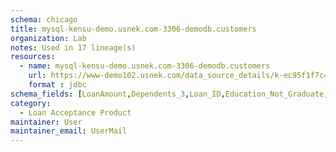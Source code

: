 ```yaml
---
schema: chicago
title: mysql-kensu-demo.usnek.com-3306-demodb.customers
organization: Lab
notes: Used in 17 lineage(s)
resources:
  - name: mysql-kensu-demo.usnek.com-3306-demodb.customers 
    url: https://www-demo102.usnek.com/data_source_details/k-ec95f1f7c47a10ca23edc52dc6a3909cec5d2d00160f05baf1a31e1c97602eeb 
    format : jdbc
schema_fields: [LoanAmount,Dependents_3,Loan_ID,Education_Not_Graduate,Credit_History,Married_Yes,ApplicantIncome,Property_Area_Semiurban,Dependents_1,Property_Area_Urban,p0,Loan_Amount_Term,Date_record,predict,CoapplicantIncome,Dependents_2,p1,Self_Employed_Yes]
category:
  - Loan Acceptance Product
maintainer: User
maintainer_email: UserMail
---
```

